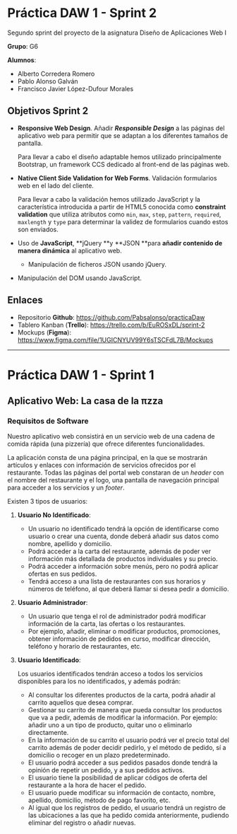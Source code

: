 # Práctica DAW 1 - Sprint 2

Segundo sprint del proyecto de la asignatura Diseño de Aplicaciones Web I

**Grupo**: G6

**Alumnos**:

* Alberto Corredera Romero
* Pablo Alonso Galván
* Francisco Javier López-Dufour Morales



## Objetivos Sprint 2

* **Responsive Web Design**. Añadir **_Responsible Design_** a las páginas del aplicativo web para permitir que se adaptan a los diferentes tamaños de pantalla.

    Para llevar a cabo el diseño adaptable hemos utilizado principalmente Bootstrap, un framework CCS dedicado al front-end de las páginas web.

* **Native Client Side Validation for Web Forms**. Validación formularios web en el lado del cliente.

    Para llevar a cabo la validación hemos utilizado JavaScript y la característica introducida a partir de HTML5 conocida como **constraint validation** que utiliza atributos como `min`, `max`, `step`, `pattern`, `required`, `maxlength` y `type` para determinar la validez de formularios cuando estos son enviados.

* Uso de **JavaScript**, **jQuery **y **JSON **para **añadir contenido de manera dinámica** al aplicativo web. 

    * Manipulación de ficheros JSON usando jQuery.
* Manipulación del DOM usando JavaScript.

## Enlaces

* Repositorio **Github**: https://github.com/Pabsalonso/practicaDaw
* Tablero Kanban (**Trello**): https://trello.com/b/EuROSxDL/sprint-2
* Mockups (**Figma**): https://www.figma.com/file/1UGICNYUV99Y6sTSCFdL7B/Mockups



---



# Práctica DAW 1 - Sprint 1 

## Aplicativo Web: La casa de la πzza

### Requisitos de Software

Nuestro aplicativo web consistirá en un servicio web de una cadena de comida rápida (una pizzería) que ofrece diferentes funcionalidades. 

La aplicación consta de una página principal, en la que se mostrarán artículos y enlaces con información de servicios ofrecidos por el restaurante. Todas las páginas del portal web constaran de un _header_ con el nombre del restaurante y el logo, una pantalla de navegación principal para acceder a los servicios y un _footer_. 

Existen 3 tipos de usuarios: 

1. **Usuario No Identificado**: 
   * Un usuario no identificado tendrá la opción de identificarse como usuario o crear una cuenta, donde deberá añadir sus datos como nombre, apellido y domicilio. 
   * Podrá acceder a la carta del restaurante, además de poder ver información más detallada de productos individuales y su precio. 
   * Podrá acceder a información sobre menús, pero no podrá aplicar ofertas en sus pedidos. 
   * Tendrá acceso a una lista de restaurantes con sus horarios y números de teléfono, al que deberá llamar si desea pedir a domicilio. 

2. **Usuario Administrador**:

   *  Un usuario que tenga el rol de administrador podrá modificar información de la carta, las ofertas o los restaurantes. 
   * Por ejemplo, añadir, eliminar o modificar productos, promociones, obtener información de pedidos en curso, modificar dirección, teléfono y horario de restaurantes, etc.

3. **Usuario Identificado**:

   Los usuarios identificados tendrán acceso a todos los servicios disponibles para los no identificados, y además podrán: 

   * Al consultar los diferentes productos de la carta, podrá añadir al carrito aquellos que desea comprar. 
   * Gestionar su carrito de manera que pueda consultar los productos que va a pedir, además de modificar la información. Por ejemplo: añadir uno a un tipo de producto, quitar uno o eliminarlo directamente. 
   * En la información de su carrito el usuario podrá ver el precio total del carrito además de poder decidir pedirlo, y el método de pedido, sí a domicilio o recoger en un plazo predeterminado. 
   * El usuario podrá acceder a sus pedidos pasados donde tendrá la opinión de repetir un pedido, y a sus pedidos activos. 
   * El usuario tiene la posibilidad de aplicar códigos de oferta del restaurante a la hora de hacer el pedido. 
   * El usuario puede modificar su información de contacto, nombre, apellido, domicilio, método de pago favorito, etc. 
   * Al igual que los registros de pedido, el usuario tendrá un registro de las ubicaciones a las que ha pedido comida anteriormente, pudiendo eliminar del registro o añadir nuevas. 
